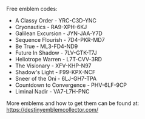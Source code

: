 Free emblem codes:

* A Classy Order - YRC-C3D-YNC
* Cryonautics - RA9-XPH-6KJ
* Galilean Excursion - JYN-JAA-Y7D
* Sequence Flourish - 7D4-PKR-MD7
* Be True - ML3-FD4-ND9
* Future In Shadow - 7LV-GTK-T7J
* Heliotrope Warren - L7T-CVV-3RD
* The Visionary - XFV-KHP-N97
* Shadow's Light - F99-KPX-NCF
* Sneer of the Oni - 6LJ-GH7-TPA
* Countdown to Convergence - PHV-6LF-9CP
* Liminal Nadir - VA7-L7H-PNC

More emblems and how to get them can be found at:
https://destinyemblemcollector.com/
